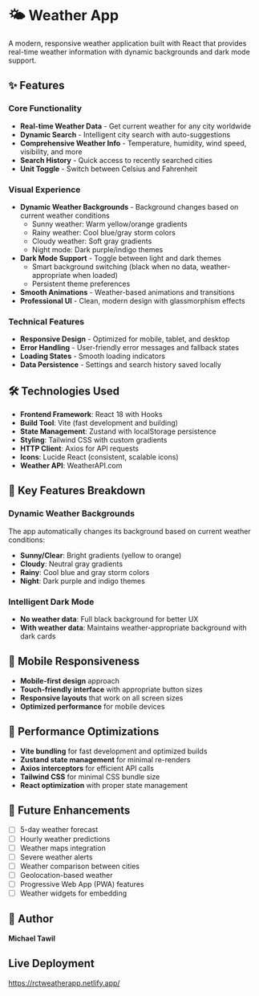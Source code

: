 # 🌤️ Weather App

A modern, responsive weather application built with React that provides real-time weather information with dynamic backgrounds and dark mode support.

## ✨ Features

### Core Functionality
- **Real-time Weather Data** - Get current weather for any city worldwide
- **Dynamic Search** - Intelligent city search with auto-suggestions
- **Comprehensive Weather Info** - Temperature, humidity, wind speed, visibility, and more
- **Search History** - Quick access to recently searched cities
- **Unit Toggle** - Switch between Celsius and Fahrenheit

### Visual Experience
- **Dynamic Weather Backgrounds** - Background changes based on current weather conditions
  - Sunny weather: Warm yellow/orange gradients
  - Rainy weather: Cool blue/gray storm colors
  - Cloudy weather: Soft gray gradients
  - Night mode: Dark purple/indigo themes
- **Dark Mode Support** - Toggle between light and dark themes
  - Smart background switching (black when no data, weather-appropriate when loaded)
  - Persistent theme preferences
- **Smooth Animations** - Weather-based animations and transitions
- **Professional UI** - Clean, modern design with glassmorphism effects

### Technical Features
- **Responsive Design** - Optimized for mobile, tablet, and desktop
- **Error Handling** - User-friendly error messages and fallback states
- **Loading States** - Smooth loading indicators
- **Data Persistence** - Settings and search history saved locally

## 🛠️ Technologies Used

- **Frontend Framework**: React 18 with Hooks
- **Build Tool**: Vite (fast development and building)
- **State Management**: Zustand with localStorage persistence
- **Styling**: Tailwind CSS with custom gradients
- **HTTP Client**: Axios for API requests
- **Icons**: Lucide React (consistent, scalable icons)
- **Weather API**: WeatherAPI.com

## 🎨 Key Features Breakdown

### Dynamic Weather Backgrounds
The app automatically changes its background based on current weather conditions:
- **Sunny/Clear**: Bright gradients (yellow to orange)
- **Cloudy**: Neutral gray gradients
- **Rainy**: Cool blue and gray storm colors
- **Night**: Dark purple and indigo themes

### Intelligent Dark Mode
- **No weather data**: Full black background for better UX
- **With weather data**: Maintains weather-appropriate background with dark cards

## 📱 Mobile Responsiveness

- **Mobile-first design** approach
- **Touch-friendly interface** with appropriate button sizes
- **Responsive layouts** that work on all screen sizes
- **Optimized performance** for mobile devices

## 🎯 Performance Optimizations

- **Vite bundling** for fast development and optimized builds
- **Zustand state management** for minimal re-renders
- **Axios interceptors** for efficient API calls
- **Tailwind CSS** for minimal CSS bundle size
- **React optimization** with proper state management

## 🔮 Future Enhancements

- [ ] 5-day weather forecast
- [ ] Hourly weather predictions
- [ ] Weather maps integration
- [ ] Severe weather alerts
- [ ] Weather comparison between cities
- [ ] Geolocation-based weather
- [ ] Progressive Web App (PWA) features
- [ ] Weather widgets for embedding

## 👤 Author

**Michael Tawil**

## Live Deployment

https://rctweatherapp.netlify.app/
